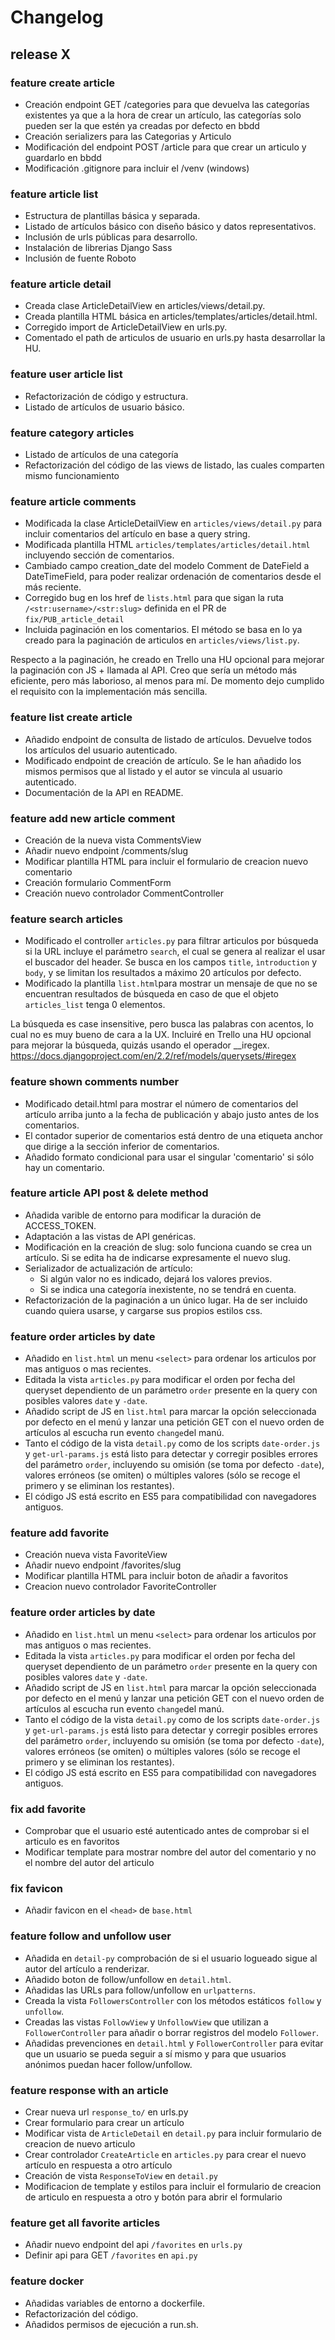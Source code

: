 # Changelog

## release X

### feature create article

* Creación endpoint GET /categories para que devuelva las categorías existentes ya que a la hora de crear un artículo, las categorías solo pueden ser la que estén ya creadas por defecto en bbdd
* Creación serializers para las Categorias y Articulo
* Modificación del endpoint POST /article para que crear un articulo y guardarlo en bbdd
* Modificación .gitignore para incluir el /venv (windows)

### feature article list

* Estructura de plantillas básica y separada.
* Listado de artículos básico con diseño básico y datos representativos.
* Inclusión de urls públicas para desarrollo.
* Instalación de librerias Django Sass
* Inclusión de fuente Roboto

### feature article detail

* Creada clase ArticleDetailView en articles/views/detail.py.
* Creada plantilla HTML básica en articles/templates/articles/detail.html.
* Corregido import de ArticleDetailView en urls.py.
* Comentado el path de articulos de usuario en urls.py hasta desarrollar la HU.

### feature user article list

* Refactorización de código y estructura.
* Listado de artículos de usuario básico.

### feature category articles

* Listado de artículos de una categoría
* Refactorización del código de las views de listado, las cuales comparten mismo funcionamiento

### feature article comments

* Modificada la clase ArticleDetailView en `articles/views/detail.py` para incluir comentarios del artículo en base a query string.
* Modificada plantilla HTML `articles/templates/articles/detail.html` incluyendo sección de comentarios.
* Cambiado campo creation_date del modelo Comment de DateField a DateTimeField, para poder realizar ordenación de comentarios desde el más reciente.
* Corregido bug en los href de `lists.html` para que sigan la ruta `/<str:username>/<str:slug>` definida en el PR de `fix/PUB_article_detail`
* Incluida paginación en los comentarios. El método se basa en lo ya creado para la paginación de articulos en `articles/views/list.py`.

Respecto a la paginación, he creado en Trello una HU opcional para mejorar la paginación con JS + llamada al API. Creo que sería un método más eficiente, pero más laborioso, al menos para mí. De momento dejo cumplido el requisito con la implementación más sencilla.

### feature list create article

* Añadido endpoint de consulta de listado de artículos. Devuelve todos los artículos del usuario autenticado.
* Modificado endpoint de creación de artículo. Se le han añadido los mismos permisos que al listado y el autor se vincula al usuario autenticado.
* Documentación de la API en README.

### feature add new article comment

* Creación de la nueva vista CommentsView
* Añadir nuevo endpoint /comments/slug
* Modificar plantilla HTML para incluir el formulario de creacion nuevo comentario
* Creación formulario CommentForm
* Creación nuevo controlador CommentController

### feature search articles

* Modificado el controller `articles.py` para filtrar articulos por búsqueda si la URL incluye el parámetro `search`, el cual se genera al realizar el usar el buscador del header. Se busca en los campos `title`, `ìntroduction` y `body`, y se limitan los resultados a máximo 20 artículos por defecto.
* Modificado la plantilla `list.html`para mostrar un mensaje de que no se encuentran resultados de búsqueda en caso de que el objeto `articles_list` tenga 0 elementos.

La búsqueda es case insensitive, pero busca las palabras con acentos, lo cual no es muy bueno de cara a la UX. Incluiré en Trello una HU opcional para mejorar la búsqueda, quizás usando el operador __iregex.
https://docs.djangoproject.com/en/2.2/ref/models/querysets/#iregex

### feature shown comments number

* Modificado detail.html para mostrar el número de comentarios del artículo arriba junto a la fecha de publicación y abajo justo antes de los comentarios.
* El contador superior de comentarios está dentro de una etiqueta anchor que dirige a la sección inferior de comentarios.
* Añadido formato condicional para usar el singular 'comentario' si sólo hay un comentario.

### feature article API post & delete method

* Añadida varible de entorno para modificar la duración de ACCESS_TOKEN.
* Adaptación a las vistas de API genéricas.
* Modificación en la creación de slug: solo funciona cuando se crea un artículo. Si se edita ha de indicarse expresamente el nuevo slug.
* Serializador de actualización de artículo:
    * Si algún valor no es indicado, dejará los valores previos.
    * Si se indica una categoría inexistente, no se tendrá en cuenta.
* Refactorización de la paginación a un único lugar. Ha de ser incluido cuando quiera usarse, y cargarse sus propios estilos css.

### feature order articles by date

* Añadido en `list.html` un menu `<select>` para ordenar los articulos por mas antiguos o mas recientes.
* Editada la vista `articles.py` para modificar el orden por fecha del queryset dependiento de un parámetro `order` presente en la query con posibles valores `date` y `-date`.
* Añadido script de JS en `list.html` para marcar la opción seleccionada por defecto en el menú y lanzar una petición GET con el nuevo orden de artículos al escucha run evento `change`del manú.
* Tanto el código de la vista `detail.py` como de los scripts `date-order.js` y `get-url-params.js` está listo para detectar y corregir posibles errores del parámetro `order`, incluyendo su omisión (se toma por defecto `-date`), valores erróneos (se omiten) o múltiples valores (sólo se recoge el primero y se eliminan los restantes).
* El código JS está escrito en ES5 para compatibilidad con navegadores antiguos.

### feature add favorite

* Creación nueva vista FavoriteView
* Añadir nuevo endpoint /favorites/slug
* Modificar plantilla HTML para incluir boton de añadir a favoritos
* Creacion nuevo controlador FavoriteController

### feature order articles by date

* Añadido en `list.html` un menu `<select>` para ordenar los articulos por mas antiguos o mas recientes.
* Editada la vista `articles.py` para modificar el orden por fecha del queryset dependiento de un parámetro `order` presente en la query con posibles valores `date` y `-date`.
* Añadido script de JS en `list.html` para marcar la opción seleccionada por defecto en el menú y lanzar una petición GET con el nuevo orden de artículos al escucha run evento `change`del manú.
* Tanto el código de la vista `detail.py` como de los scripts `date-order.js` y `get-url-params.js` está listo para detectar y corregir posibles errores del parámetro `order`, incluyendo su omisión (se toma por defecto `-date`), valores erróneos (se omiten) o múltiples valores (sólo se recoge el primero y se eliminan los restantes).
* El código JS está escrito en ES5 para compatibilidad con navegadores antiguos.

### fix add favorite

* Comprobar que el usuario esté autenticado antes de comprobar si el articulo es en favoritos
* Modificar template para mostrar nombre del autor del comentario y no el nombre del autor del articulo


### fix favicon

* Añadir favicon en el `<head>` de `base.html`

### feature follow and unfollow user

* Añadida en `detail-py` comprobación de si el usuario logueado sigue al autor del artículo a renderizar.
* Añadido boton de follow/unfollow en `detail.html`.
* Añadidas las URLs para follow/unfollow en `urlpatterns`.
* Creada la vista `FollowersController` con los métodos estáticos `follow` y `unfollow`.
* Creadas las vistas `FollowView` y `UnfollowView` que utilizan a `FollowerController` para añadir o borrar registros del modelo `Follower`.
* Añadidas prevenciones en `detail.html` y `FollowerController` para evitar que un usuario se pueda seguir a sí mismo y para que usuarios anónimos puedan hacer follow/unfollow.

### feature response with an article

* Crear nueva url `response_to/` en urls.py
* Crear formulario para crear un artículo
* Modificar vista de `ArticleDetail` en `detail.py` para incluir formulario de creacion de nuevo articulo
* Crear controlador `CreateArticle` en `articles.py` para crear el nuevo artículo en respuesta a otro artículo
* Creación de vista `ResponseToView` en `detail.py`
* Modificacion de template y estilos para incluir el formulario de creacion de articulo en respuesta a otro y botón para abrir el formulario


### feature get all favorite articles

* Añadir nuevo endpoint del api `/favorites` en `urls.py`
* Definir api para GET `/favorites` en `api.py`

### feature docker

* Añadidas variables de entorno a dockerfile.
* Refactorización del código.
* Añadidos permisos de ejecución a run.sh.